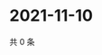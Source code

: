 # 2021-11-10

共 0 条

<!-- BEGIN WEIBO -->
<!-- 最后更新时间 Wed Nov 10 2021 08:30:04 GMT+0800 (China Standard Time) -->

<!-- END WEIBO -->
